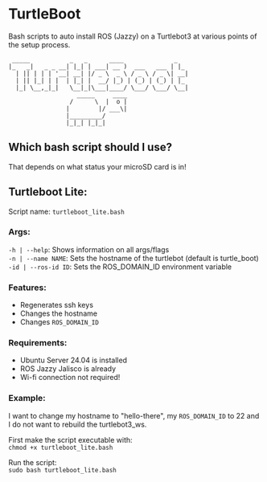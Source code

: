 # **TurtleBoot**
Bash scripts to auto install ROS (Jazzy) on a Turtlebot3 at various points of the setup process.
```
 _____           _   _      ____              _   
|_   _|   _ _ __| |_| | ___| __ )  ___   ___ | |_ 
  | || | | | '__| __| |/ _ \  _ \ / _ \ / _ \| __|
  | || |_| | |  | |_| |  __/ |_) | (_) | (_) | |_ 
  |_| \__,_|_|   \__|_|\___|____/ \___/ \___/ \__|
                   _____     ____
                 /      \  |  o | 
                |        |/ ___\| 
                |_________/     
                |_|_| |_|_|
```
## Which bash script should I use?

That depends on what status your microSD card is in!

## Turtleboot Lite:
Script name: `turtleboot_lite.bash`

### Args:
`-h | --help`: Shows information on all args/flags</br>
`-n | --name NAME`: Sets the hostname of the turtlebot (default is turtle_boot)</br>
`-id | --ros-id ID`: Sets the ROS_DOMAIN_ID environment variable

### Features:
- Regenerates ssh keys
- Changes the hostname
- Changes `ROS_DOMAIN_ID`

### Requirements:
- Ubuntu Server 24.04 is installed
- ROS Jazzy Jalisco is already
- Wi-fi connection not required!

### Example:
I want to change my hostname to "hello-there", my `ROS_DOMAIN_ID` to 22 and I do not want to rebuild the turtlebot3_ws.

First make the script executable with:
</br>
`chmod +x turtleboot_lite.bash`

Run the script:
</br>
`sudo bash turtleboot_lite.bash`
